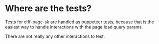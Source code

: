 Where are the tests?
====================

Tests for diff-page-sk are handled as puppeteer tests, because that is the
easiest way to handle interactions with the page load query params.

There are not really any other interactions to test.

